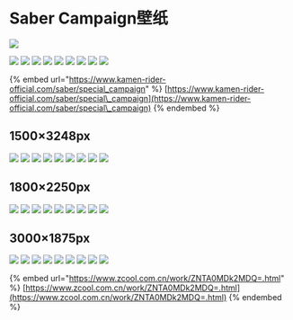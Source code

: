 # Saber Campaign壁纸

![](https://www.kamen-rider-official.com/saber/special\_campaign/images/material/hero/hero-pc.jpg)

![](https://www.kamen-rider-official.com/saber/special\_campaign/images/comingsoon/Kc5rmxXF1-pc.png) ![](https://www.kamen-rider-official.com/saber/special\_campaign/images/comingsoon/P6jem2BY2-pc.png) ![](https://www.kamen-rider-official.com/saber/special\_campaign/images/comingsoon/Q8dUpWX24-pc.png) ![](https://www.kamen-rider-official.com/saber/special\_campaign/images/comingsoon/P6jNiRzZ3-pc.png) ![](https://www.kamen-rider-official.com/saber/special\_campaign/images/comingsoon/Vz6ZLsch5-pc.png) ![](https://www.kamen-rider-official.com/saber/special\_campaign/images/comingsoon/wE8Xefji7-pc.png) ![](https://www.kamen-rider-official.com/saber/special\_campaign/images/comingsoon/w2ZVy6NF6-pc.png) ![](https://www.kamen-rider-official.com/saber/special\_campaign/images/comingsoon/Wi4gZQVd9-pc.png) ![](https://www.kamen-rider-official.com/saber/special\_campaign/images/comingsoon/Z5PeyZQc10-pc.png)

{% embed url="https://www.kamen-rider-official.com/saber/special_campaign" %}
[https://www.kamen-rider-official.com/saber/special\_campaign](https://www.kamen-rider-official.com/saber/special\_campaign)
{% endembed %}

## 1500×3248px

![](https://img.zcool.cn/community/017e20600beb1911013e3991d97f8c.jpg) ![](https://img.zcool.cn/community/016bfd600beb1c11013e399122f085.jpg) ![](https://img.zcool.cn/community/015dd9600beb1d11013f7928905248.jpg) ![](https://img.zcool.cn/community/01bc30600beb1711013f7928152ec3.jpg) ![](https://img.zcool.cn/community/0170af600beb2811013f792880ffd2.jpg) ![](https://img.zcool.cn/community/015ae4600beb2511013f7928bd217f.jpg) ![](https://img.zcool.cn/community/01f9ca600beb2311013e3991da9cbb.jpg) ![](https://img.zcool.cn/community/01ea70600beb2d11013f79287e7609.jpg) ![](https://img.zcool.cn/community/01f661600beb2a11013f7928df8253.jpg)

## 1800×2250px

![](https://img.zcool.cn/community/0194fe600adf1011013f792875297e.jpg) ![](https://img.zcool.cn/community/0150d2600adf1c11013e39918ea936.jpg) ![](https://img.zcool.cn/community/0168e2600ad3cf11013f7928f29e0f.jpg) ![](https://img.zcool.cn/community/01e397600ad3c311013e399166036a.jpg) ![](https://img.zcool.cn/community/01122b600adf1a11013f79287ab762.jpg) ![](https://img.zcool.cn/community/01c841600ad3d911013f79281edada.jpg) ![](https://img.zcool.cn/community/016b53600ad3d611013e399181cbc0.jpg) ![](https://img.zcool.cn/community/01b2b9600ad3e011013e3991a9ac13.jpg) ![](https://img.zcool.cn/community/01696a600ad40911013f7928928d9a.jpg)

## 3000×1875px

![](https://img.zcool.cn/community/011e98600ac50c11013e39914e2e05.jpg) ![](https://img.zcool.cn/community/0179d1600ac51311013e39911ba109.jpg) ![](https://img.zcool.cn/community/01cae3600ac51511013e3991d9d782.jpg) ![](https://img.zcool.cn/community/01bd54600ac51511013f7928b60ad0.jpg) ![](https://img.zcool.cn/community/0109c1600ac51611013e39917382f7.jpg) ![](https://img.zcool.cn/community/013df0600ac52011013e399138d8f4.jpg) ![](https://img.zcool.cn/community/01d1d4600ac52311013f79285527c5.jpg) ![](https://img.zcool.cn/community/01dd8a600ac52a11013f79285a5d70.jpg) ![](https://img.zcool.cn/community/0165f2600ac52911013e399199fa6b.jpg)

{% embed url="https://www.zcool.com.cn/work/ZNTA0MDk2MDQ=.html" %}
[https://www.zcool.com.cn/work/ZNTA0MDk2MDQ=.html](https://www.zcool.com.cn/work/ZNTA0MDk2MDQ=.html)
{% endembed %}
